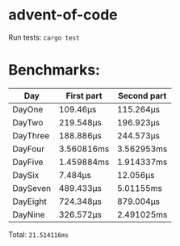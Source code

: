 # advent-of-code

Run tests: `cargo test`
# Benchmarks:
| Day | First part | Second part |
| --- | --- | --- |
| DayOne | 109.46µs | 115.264µs |
| DayTwo | 219.548µs | 196.923µs |
| DayThree | 188.886µs | 244.573µs |
| DayFour | 3.560816ms | 3.562953ms |
| DayFive | 1.459884ms | 1.914337ms |
| DaySix | 7.484µs | 12.056µs |
| DaySeven | 489.433µs | 5.01155ms |
| DayEight | 724.348µs | 879.004µs |
| DayNine | 326.572µs | 2.491025ms |


Total: `21.514116ms`
